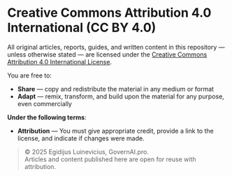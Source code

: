# Creative Commons Attribution 4.0 International (CC BY 4.0)

All original articles, reports, guides, and written content in this repository — unless otherwise stated — are licensed under the [Creative Commons Attribution 4.0 International License](https://creativecommons.org/licenses/by/4.0/).

You are free to:
- **Share** — copy and redistribute the material in any medium or format
- **Adapt** — remix, transform, and build upon the material for any purpose, even commercially

**Under the following terms**:
- **Attribution** — You must give appropriate credit, provide a link to the license, and indicate if changes were made.

> © 2025 Egidijus Luinevicius, GovernAI.pro.  
> Articles and content published here are open for reuse with attribution.
